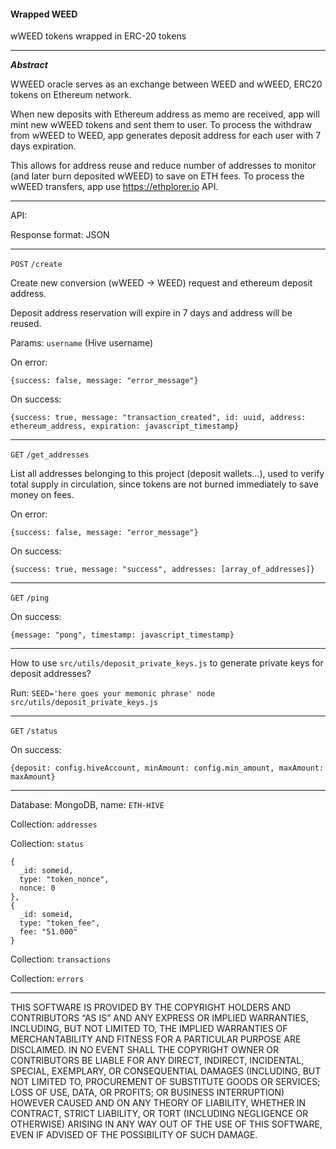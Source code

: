 #### Wrapped WEED

wWEED tokens wrapped in ERC-20 tokens

---

***Abstract***

WWEED oracle serves as an exchange between WEED and wWEED, ERC20 tokens on Ethereum network.

When new deposits with Ethereum address as memo are received, app will mint new wWEED tokens and sent them to user.
To process the withdraw from wWEED to WEED, app generates deposit address for each user with 7 days expiration.

This allows for address reuse and reduce number of addresses to monitor (and later burn deposited wWEED) to save on ETH fees. To process the wWEED transfers, app use https://ethplorer.io API.

---

API:

Response format: JSON

---

`POST` `/create`

Create new conversion (wWEED -> WEED) request and ethereum deposit address.

Deposit address reservation will expire in 7 days and address will be reused.

Params: `username` (Hive username)

On error:

`{success: false, message: "error_message"}`

On success:

`{success: true, message: "transaction_created", id: uuid, address: ethereum_address, expiration: javascript_timestamp}`

---

`GET` `/get_addresses`

List all addresses belonging to this project (deposit wallets...), used to verify total supply in circulation, since tokens are not burned immediately to save money on fees.

On error:

`{success: false, message: "error_message"}`

On success:

`{success: true, message: "success", addresses: [array_of_addresses]}`

---

`GET` `/ping`

On success:

`{message: "pong", timestamp: javascript_timestamp}`

---

How to use `src/utils/deposit_private_keys.js` to generate private keys for deposit addresses?

Run: `SEED='here goes your memonic phrase' node src/utils/deposit_private_keys.js`

---

`GET` `/status`

On success:

`{deposit: config.hiveAccount, minAmount: config.min_amount, maxAmount: maxAmount}`

---

Database: MongoDB, name: `ETH-HIVE`

Collection: `addresses`

Collection: `status`

```
{
  _id: someid,
  type: "token_nonce",
  nonce: 0
},
{
  _id: someid,
  type: "token_fee",
  fee: "51.000"
}
```

Collection: `transactions`

Collection: `errors`

---

THIS SOFTWARE IS PROVIDED BY THE COPYRIGHT HOLDERS AND CONTRIBUTORS “AS IS” AND ANY EXPRESS OR IMPLIED WARRANTIES, INCLUDING, BUT NOT LIMITED TO, THE IMPLIED WARRANTIES OF MERCHANTABILITY AND FITNESS FOR A PARTICULAR PURPOSE ARE DISCLAIMED. IN NO EVENT SHALL THE COPYRIGHT OWNER OR CONTRIBUTORS BE LIABLE FOR ANY DIRECT, INDIRECT, INCIDENTAL, SPECIAL, EXEMPLARY, OR CONSEQUENTIAL DAMAGES (INCLUDING, BUT NOT LIMITED TO, PROCUREMENT OF SUBSTITUTE GOODS OR SERVICES; LOSS OF USE, DATA, OR PROFITS; OR BUSINESS INTERRUPTION) HOWEVER CAUSED AND ON ANY THEORY OF LIABILITY, WHETHER IN CONTRACT, STRICT LIABILITY, OR TORT (INCLUDING NEGLIGENCE OR OTHERWISE) ARISING IN ANY WAY OUT OF THE USE OF THIS SOFTWARE, EVEN IF ADVISED OF THE POSSIBILITY OF SUCH DAMAGE.
